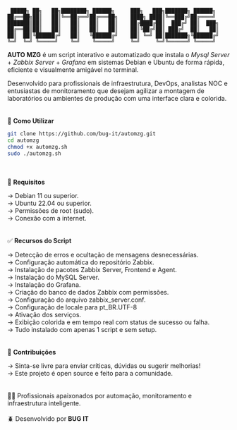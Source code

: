 ```
 █████╗ ██╗   ██╗████████╗ ██████╗     ███╗   ███╗███████╗ ██████╗ 
██╔══██╗██║   ██║╚══██╔══╝██╔═══██╗    ████╗ ████║╚══███╔╝██╔════╝ 
███████║██║   ██║   ██║   ██║   ██║    ██╔████╔██║  ███╔╝ ██║  ███╗
██╔══██║██║   ██║   ██║   ██║   ██║    ██║╚██╔╝██║ ███╔╝  ██║   ██║
██║  ██║╚██████╔╝   ██║   ╚██████╔╝    ██║ ╚═╝ ██║███████╗╚██████╔╝
╚═╝  ╚═╝ ╚═════╝    ╚═╝    ╚═════╝     ╚═╝     ╚═╝╚══════╝ ╚═════╝ 
   ```                                                                



<b>AUTO MZG</b> é um script interativo e automatizado que instala o <i>Mysql Server</i> + <i>Zabbix Server</i> + <i>Grafana</i> em sistemas Debian e Ubuntu de forma rápida, eficiente e visualmente amigável no terminal.

Desenvolvido para profissionais de infraestrutura, DevOps, analistas NOC e entusiastas de monitoramento que desejam agilizar a montagem de laboratórios ou ambientes de produção com uma interface clara e colorida.
<br/><br/><br/>
📂 <b>Como Utilizar</b>
```bash
git clone https://github.com/bug-it/automzg.git
cd automzg
chmod +x automzg.sh
sudo ./automzg.sh
```
<br/><br/>
🔧 <b>Requisitos</b>

→ Debian 11 ou superior.<br/>
→ Ubuntu 22.04 ou superior.<br/>
→ Permissões de root (sudo).<br/>
→ Conexão com a internet.
<br/><br/><br/>
✅ <b>Recursos do Script</b>

→ Detecção de erros e ocultação de mensagens desnecessárias.<br/>
→ Configuração automática do repositório Zabbix.<br/>
→ Instalação de pacotes Zabbix Server, Frontend e Agent.<br/>
→ Instalação do MySQL Server.<br/>
→ Instalação do Grafana.<br/>
→ Criação do banco de dados Zabbix com permissões.<br/>
→ Configuração do arquivo zabbix_server.conf.<br/>
→ Configuração de locale para pt_BR.UTF-8<br/>
→ Ativação dos serviços.<br/>
→ Exibição colorida e em tempo real com status de sucesso ou falha.<br/>
→ Tudo instalado com apenas 1 script e sem setup.
<br/><br/><br/>
🤝 <b>Contribuições</b>

→ Sinta-se livre para enviar críticas, dúvidas ou sugerir melhorias!<br/>
→ Este projeto é open source e feito para a comunidade.<br/>
<br/><br/>
🧑‍💻 Profissionais apaixonados por automação, monitoramento e infraestrutura inteligente.<br/><br/>
🪲 Desenvolvido por <b>BUG IT</b>
